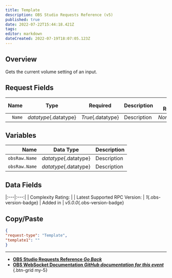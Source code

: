 ```yaml
---
title: Template
description: OBS Studio Requests Reference (v5)
published: true
date: 2022-07-22T15:44:18.421Z
tags: 
editor: markdown
dateCreated: 2022-07-19T18:07:05.123Z
---
```


## Overview
Gets the current volume setting of an input.

## Request Fields
Name | Type | Required| Description | Value Restrictions | Default Behavior |
----:|:----:|:-------:|:------------|:------------------:|:----------------:|
`Name` | *datatype*{.datatype} | *True*{.datatype} | Description | *None*{.datatype} | *N/A*{.datatype}
## Variables
Name | Data Type | Description | 
----:|:----:|:------------|
`obsRaw.Name` | *datatype*{.datatype} | Description
`obsRaw.Name` | *datatype*{.datatype} | Description

## Data Fields
|:---|:---:|
| Complexity Rating: | <span class="stars stars--5"></span>
| Latest Supported RPC Version: | *1*{.obs-version-badge}
| Added in | *v5.0.0*{.obs-version-badge}

## Copy/Paste
```json
{
"request-type": "Template",
"template1": ""
}
```
---

- [<i class="mdi mdi-chevron-left"></i>**OBS Studio Requests Reference *Go Back***](/en/Broadcasters/OBS/Requests)
- [<i class="mdi mdi-github"></i> **OBS WebSocket Documentation *GitHub documentation for this event***](https://github.com/obsproject/obs-websocket/blob/master/docs/generated/protocol.md#template)
{.btn-grid my-5}